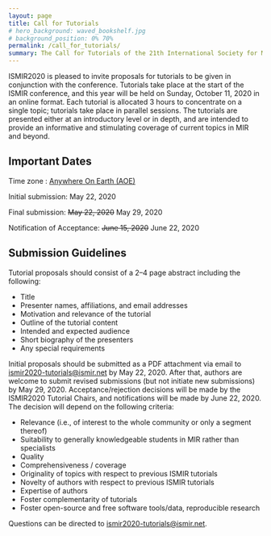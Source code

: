 ```yaml
---
layout: page
title: Call for Tutorials
# hero_background: waved_bookshelf.jpg
# background_position: 0% 70%
permalink: /call_for_tutorials/
summary: The Call for Tutorials of the 21th International Society for Music Information Retrieval Conference
---
```


ISMIR2020 is pleased to invite proposals for tutorials to be given in conjunction with the conference. Tutorials take place at the start of the ISMIR conference, and this year will be held on Sunday, October 11, 2020 in an online format. Each tutorial is allocated 3 hours to concentrate on a single topic; tutorials take place in parallel sessions. The tutorials are presented either at an introductory level or in depth, and are intended to provide an informative and stimulating coverage of current topics in MIR and beyond. 

## Important Dates

Time zone : [Anywhere On Earth (AOE)](https://www.timeanddate.com/time/zones/aoe)

Initial submission: May 22, 2020

Final submission: ~~May 22, 2020~~ May 29, 2020

Notification of Acceptance: ~~June 15, 2020~~ June 22, 2020

## Submission Guidelines

Tutorial proposals should consist of a 2–4 page abstract including the following:

- Title
- Presenter names, affiliations, and email addresses
- Motivation and relevance of the tutorial
- Outline of the tutorial content
- Intended and expected audience
- Short biography of the presenters
- Any special requirements

Initial proposals should be submitted as a PDF attachment via email to [ismir2020-tutorials@ismir.net](mailto:ismir2020-tutorials@ismir.net) by May 22, 2020. After that, authors are welcome to submit revised submissions (but not initiate new submissions) by May 29, 2020. Acceptance/rejection decisions will be made by the ISMIR2020 Tutorial Chairs, and notifications will be made by June 22, 2020. The decision will depend on the following criteria:

- Relevance (i.e., of interest to the whole community or only a segment thereof)
- Suitability to generally knowledgeable students in MIR rather than specialists
- Quality
- Comprehensiveness / coverage
- Originality of topics with respect to previous ISMIR tutorials
- Novelty of authors with respect to previous ISMIR tutorials
- Expertise of authors
- Foster complementarity of tutorials
- Foster open-source and free software tools/data, reproducible research

Questions can be directed to [ismir2020-tutorials@ismir.net](mailto:ismir2020-tutorials@ismir.net).
